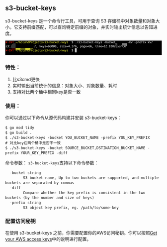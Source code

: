 ## s3-bucket-keys
s3-bucket-keys 是一个命令行工具，可用于查询 S3 存储桶中对象数量和对象大小。它支持前缀匹配，可以查询特定前缀的对象，并实时输出统计信息以告知进度。

![](./s3-bucket-keys-example.png)

### 特性：
1. 比s3cmd更快
2. 实时输出当前统计的信息：对象大小、对象数量、耗时
3. 支持对比两个桶中相同key是否一致

### 使用：

你可以通过以下命令从源代码构建并安装 s3-bucket-keys：

```shell
$ go mod tidy
$ go build .
$ ./s3-bucket-keys -bucket YOU_BUCKET_NAME -prefix YOU_KEY_PREFIX
# 对比key在两个桶中是否不一致
$ ./s3-bucket-keys -bucket SOURCE_BUCKET,DSTINATION_BUCKET_NAME -prefix YOUR_KEY_PREFIX -diff
```

命令参数：
`s3-bucket-keys`支持以下命令参数：
```shell
  -bucket string
        S3 bucket name, Up to two buckets are supported, and multiple buckets are separated by commas
  -diff
        Compare whether the key prefix is consistent in the two buckets (by the number and size of keys)
  -prefix string
        S3 object key prefix, eg. /path/to/some-key

```

### 配置访问秘钥
在使用 s3-bucket-keys 之前，你需要配置你的AWS访问秘钥。你可以按照[Get your AWS access keys](https://aws.github.io/aws-sdk-go-v2/docs/getting-started/#get-your-aws-access-keys)中的说明进行配置。
